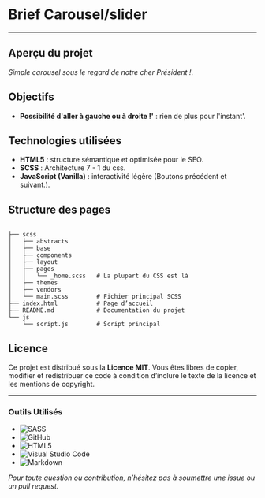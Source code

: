 # Brief Carousel/slider

---

## Aperçu du projet
*Simple carousel sous le regard de notre cher Président !*.

## Objectifs
- **Possibilité d'aller à gauche ou à droite !'** : rien de plus pour l'instant'.

## Technologies utilisées
- **HTML5** : structure sémantique et optimisée pour le SEO.
- **SCSS** : Architecture 7 - 1 du css.
- **JavaScript (Vanilla)** : interactivité légère (Boutons précédent et suivant.).

## Structure des pages
```text

├── scss
│   ├── abstracts
│   ├── base
│   ├── components
│   ├── layout
│   ├── pages
│   │   └── _home.scss   # La plupart du CSS est là
│   ├── themes
│   ├── vendors
│   └── main.scss        # Fichier principal SCSS
├── index.html           # Page d’accueil
├── README.md            # Documentation du projet
└── js
    └── script.js        # Script principal
```  

## Licence
Ce projet est distribué sous la **Licence MIT**. Vous êtes libres de copier, modifier et redistribuer ce code à condition d’inclure le texte de la licence et les mentions de copyright.

---
### Outils Utilisés

- ![SASS](https://img.shields.io/badge/SASS-hotpink.svg?style=for-the-badge&logo=SASS&logoColor=white)
- ![GitHub](https://img.shields.io/badge/github-%23121011.svg?style=for-the-badge&logo=github&logoColor=white)
- ![HTML5](https://img.shields.io/badge/HTML5-E34F26?style=for-the-badge&logo=html5&logoColor=white)
- ![Visual Studio Code](https://img.shields.io/badge/Visual%20Studio%20Code-0078d7.svg?style=for-the-badge&logo=visual-studio-code&logoColor=white)
- ![Markdown](https://img.shields.io/badge/markdown-%23000000.svg?style=for-the-badge&logo=markdown&logoColor=white)

*Pour toute question ou contribution, n’hésitez pas à soumettre une issue ou un pull request.*

